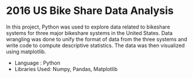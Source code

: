 # 2016 US Bike Share Data Analysis

In this project, Python was used to explore data related to bikeshare systems for three major bikeshare systems in the United States. Data wrangling was done to unify the format of data from the three systems and write code to compute descriptive statistics. The data was then visualized using matplotlib.

* Language : Python
* Libraries Used: Numpy, Pandas, Matplotlib
